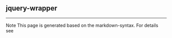 ## jquery-wrapper

<hr/>
Note This page is generated based on the markdown-syntax. For details see <http://daringfireball.net/projects/markdown/syntax/>

